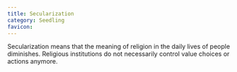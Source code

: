 ```yaml
---
title: Secularization
category: Seedling
favicon: 
---
```


Secularization means that the meaning of religion in the daily lives of people diminishes. Religious institutions do not necessarily control value choices or actions anymore.